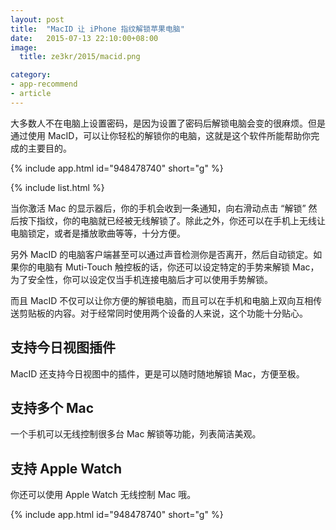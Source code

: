 ```yaml
---
layout: post
title:  "MacID 让 iPhone 指纹解锁苹果电脑"
date:   2015-07-13 22:10:00+08:00
image:
  title: ze3kr/2015/macid.png

category: 
- app-recommend
- article
---
```


大多数人不在电脑上设置密码，是因为设置了密码后解锁电脑会变的很麻烦。但是通过使用 MacID，可以让你轻松的解锁你的电脑，这就是这个软件所能帮助你完成的主要目的。

{% include app.html id="948478740" short="g" %}

{% include list.html %}

当你激活 Mac 的显示器后，你的手机会收到一条通知，向右滑动点击 “解锁” 然后按下指纹，你的电脑就已经被无线解锁了。除此之外，你还可以在手机上无线让电脑锁定，或者是播放歌曲等等，十分方便。

另外 MacID 的电脑客户端甚至可以通过声音检测你是否离开，然后自动锁定。如果你的电脑有 Muti-Touch 触控板的话，你还可以设定特定的手势来解锁 Mac，为了安全性，你可以设定仅当手机连接电脑后才可以使用手势解锁。

而且 MacID 不仅可以让你方便的解锁电脑，而且可以在手机和电脑上双向互相传送剪贴板的内容。对于经常同时使用两个设备的人来说，这个功能十分贴心。

## 支持今日视图插件

MacID 还支持今日视图中的插件，更是可以随时随地解锁 Mac，方便至极。

## 支持多个 Mac

一个手机可以无线控制很多台 Mac 解锁等功能，列表简洁美观。

## 支持 Apple Watch

你还可以使用 Apple Watch 无线控制 Mac 哦。

{% include app.html id="948478740" short="g" %}